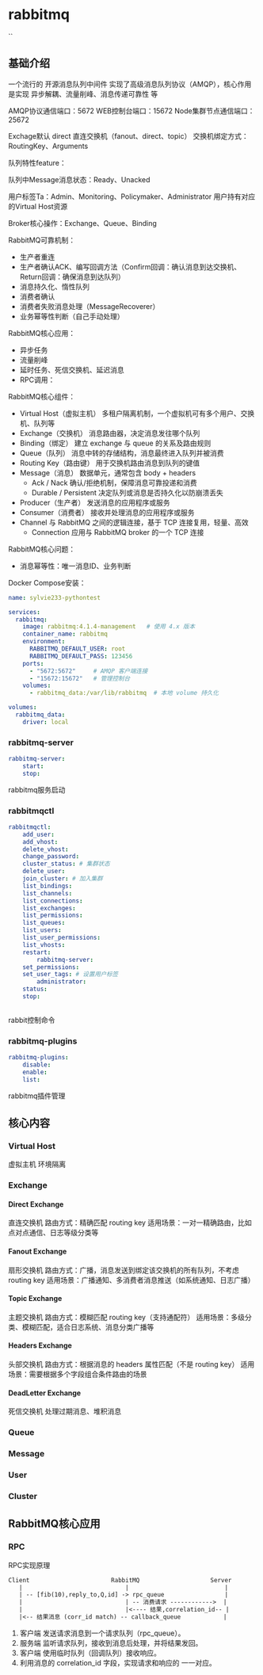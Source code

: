 # rabbitmq

``

## 基础介绍


一个流行的 开源消息队列中间件
实现了高级消息队列协议（AMQP），核心作用是实现 异步解耦、流量削峰、消息传递可靠性 等

AMQP协议通信端口：5672
WEB控制台端口：15672
Node集群节点通信端口：25672


Exchage默认 direct 直连交换机（fanout、direct、topic）
交换机绑定方式：RoutingKey、Arguments


队列特性feature：


队列中Message消息状态：Ready、Unacked

用户标签Ta：Admin、Monitoring、Policymaker、Administrator
用户持有对应的Virtual Host资源



Broker核心操作：Exchange、Queue、Binding


RabbitMQ可靠机制：
- 生产者重连
- 生产者确认ACK、编写回调方法（Confirm回调：确认消息到达交换机、Return回调：确保消息到达队列）
- 消息持久化、惰性队列
- 消费者确认
- 消费者失败消息处理（MessageRecoverer）
- 业务幂等性判断（自己手动处理）



RabbitMQ核心应用：
- 异步任务
- 流量削峰
- 延时任务、死信交换机、延迟消息
- RPC调用：


RabbitMQ核心组件：
- Virtual Host（虚拟主机）	多租户隔离机制，一个虚拟机可有多个用户、交换机、队列等
- Exchange（交换机）	消息路由器，决定消息发往哪个队列
- Binding（绑定）	建立 exchange 与 queue 的关系及路由规则
- Queue（队列）	消息中转的存储结构，消息最终进入队列并被消费
- Routing Key（路由键）	用于交换机路由消息到队列的键值
- Message（消息）	数据单元，通常包含 body + headers
    - Ack / Nack	确认/拒绝机制，保障消息可靠投递和消费
    - Durable / Persistent	决定队列或消息是否持久化以防崩溃丢失
- Producer（生产者）	发送消息的应用程序或服务
- Consumer（消费者）	接收并处理消息的应用程序或服务
- Channel	与 RabbitMQ 之间的逻辑连接，基于 TCP 连接复用，轻量、高效
    - Connection	应用与 RabbitMQ broker 的一个 TCP 连接


RabbitMQ核心问题：
- 消息幂等性：唯一消息ID、业务判断



Docker Compose安装：
```yaml
name: sylvie233-pythontest

services:
  rabbitmq:
    image: rabbitmq:4.1.4-management   # 使用 4.x 版本
    container_name: rabbitmq
    environment:
      RABBITMQ_DEFAULT_USER: root
      RABBITMQ_DEFAULT_PASS: 123456
    ports:
      - "5672:5672"     # AMQP 客户端连接
      - "15672:15672"   # 管理控制台
    volumes:
      - rabbitmq_data:/var/lib/rabbitmq  # 本地 volume 持久化

volumes:
  rabbitmq_data:
    driver: local
```




### rabbitmq-server
```yaml
rabbitmq-server:
    start:
    stop:
```

rabbitmq服务启动


### rabbitmqctl
```yaml
rabbitmqctl:
    add_user:
    add_vhost:
    delete_vhost:
    change_password:
    cluster_status: # 集群状态
    delete_user:
    join_cluster: # 加入集群
    list_bindings:
    list_channels:
    list_connections:
    list_exchanges:
    list_permissions:
    list_queues:
    list_users:
    list_user_permissions:
    list_vhosts:
    restart:
        rabbitmq-server:
    set_permissions: 
    set_user_tags: # 设置用户标签
        administrator:
    status:
    stop:
    
```

rabbit控制命令





### rabbitmq-plugins
```yaml
rabbitmq-plugins:
    disable:
    enable:
    list:
```


rabbitmq插件管理



## 核心内容

### Virtual Host 

虚拟主机
环境隔离


### Exchange



#### Direct Exchange

直连交换机
路由方式：精确匹配 routing key
适用场景：一对一精确路由，比如点对点通信、日志等级分类等


#### Fanout Exchange

扇形交换机
路由方式：广播，消息发送到绑定该交换机的所有队列，不考虑 routing key
适用场景：广播通知、多消费者消息推送（如系统通知、日志广播）



#### Topic Exchange

主题交换机
路由方式：模糊匹配 routing key（支持通配符）
适用场景：多级分类、模糊匹配，适合日志系统、消息分类广播等


#### Headers Exchange

头部交换机
路由方式：根据消息的 headers 属性匹配（不是 routing key）
适用场景：需要根据多个字段组合条件路由的场景



#### DeadLetter Exchange

死信交换机
处理过期消息、堆积消息


### Queue






### Message




### User





### Cluster



## RabbitMQ核心应用



### RPC

RPC实现原理
```txt
Client                       RabbitMQ                    Server
   |                             |                           |
   | -- [fib(10),reply_to,Q,id] -> rpc_queue                 |
   |                             | -- 消费请求 ------------>  |
   |                             |<---- 结果,correlation_id-- |
   |<-- 结果消息 (corr_id match) -- callback_queue            |
```
1. 客户端 发送请求消息到一个请求队列（rpc_queue）。
2. 服务端 监听请求队列，接收到消息后处理，并将结果发回。
3. 客户端 使用临时队列（回调队列）接收响应。
4. 利用消息的 correlation_id 字段，实现请求和响应的 一一对应。
